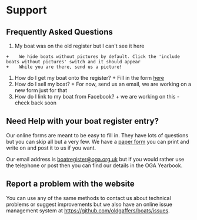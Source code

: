 # Support

## Frequently Asked Questions

1.   My boat was on the old register but I can't see it here

    +    We hide boats without pictures by default. Click the 'include boats without pictures' switch and it should appear
    +    While you are there, send us a picture!
    
1.   How do I get my boat onto the register?
    +    Fill in the form [here](https://form.jotform.com/jfbcable/new-boat)
1.   How do I sell my boat?
    +    For now, send us an email, we are working on a new form just for that 
1.   How do I link to my boat from Facebook?
    +    we are working on this - check back soon

## Need Help with your boat register entry?

Our online forms are meant to be easy to fill in. They have lots of questions but you can skip all but a very few.
We have a [paper form](oga-boatregister-form-2019.pdf) you can print and write on and post it to us if you want.

Our email address is boatregister@oga.org.uk but if you would rather use the telephone or post then you can find our details in the OGA Yearbook.

## Report a problem with the website

You can use any of the same methods to contact us about technical problems or suggest improvements but we also have an online issue management
system at https://github.com/oldgaffers/boats/issues.
